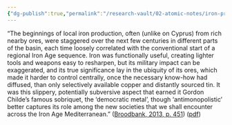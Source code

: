 ```yaml
---
{"dg-publish":true,"permalink":"/research-vault/02-atomic-notes/iron-production-in-the-iron-age-as-the-democratic-metal/"}
---
```


“The beginnings of local iron production, often (unlike on Cyprus) from rich nearby ores, were staggered over the next few centuries in different parts of the basin, each time loosely correlated with the conventional start of a regional Iron Age sequence. Iron was functionally useful, creating lighter tools and weapons easy to resharpen, but its military impact can be exaggerated, and its true significance lay in the ubiquity of its ores, which made it harder to control centrally, once the necessary know-how had diffused, than only selectively available copper and distantly sourced tin. It was this slippery, potentially subversive aspect that earned it Gordon Childe’s famous sobriquet, the ‘democratic metal’, though ‘antimonopolistic’ better captures its role among the new societies that we shall encounter across the Iron Age Mediterranean.” ([Broodbank, 2013, p. 451](zotero://select/library/items/IR54JIQG)) ([pdf](zotero://open-pdf/library/items/85K7BT2G?page=418&annotation=9KHBFVYI))